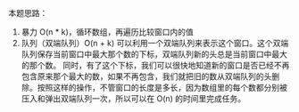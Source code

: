 本题思路：

1. 暴力 O(n \* k)，循环数组，再遍历比较窗口内的值
2. 队列（双端队列）O(n + k)
   可以利用一个双端队列来表示这个窗口。这个双端队列保存当前窗口中最大那个数的下标，双端队列新的头总是当前窗口中最大的那个数。
   同时，有了这个下标，我们可以很快地知道新的窗口是否已经不再包含原来那个最大的数，如果不再包含，我们就把旧的数从双端队列的头删除。按照这样的操作，不管窗口的长度是多长，因为数组里的每个数都分别被压入和弹出双端队列一次，所以可以在 O(n) 的时间里完成任务。
